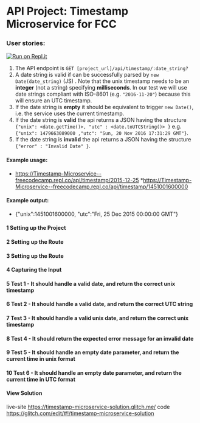 
# API Project: Timestamp Microservice for FCC

### User stories:

[![Run on Repl.it](https://repl.it/badge/github/freeCodeCamp/boilerplate-project-timestamp)](https://repl.it/github/freeCodeCamp/boilerplate-project-timestamp)

1. The API endpoint is `GET [project_url]/api/timestamp/:date_string?`
2. A date string is valid if can be successfully parsed by `new Date(date_string)` (JS) . Note that the unix timestamp needs to be an **integer** (not a string) specifying **milliseconds**. In our test we will use date strings compliant with ISO-8601 (e.g. `"2016-11-20"`) because this will ensure an UTC timestamp.
3. If the date string is **empty** it should be equivalent to trigger `new Date()`, i.e. the service uses the current timestamp.
4. If the date string is **valid** the api returns a JSON having the structure 
`{"unix": <date.getTime()>, "utc" : <date.toUTCString()> }`
e.g. `{"unix": 1479663089000 ,"utc": "Sun, 20 Nov 2016 17:31:29 GMT"}`.
5. If the date string is **invalid** the api returns a JSON having the structure `{"error" : "Invalid Date" }`.

#### Example usage:
* https://Timestamp-Microservice--freecodecamp.repl.co/api/timestamp/2015-12-25
*https://Timestamp-Microservice--freecodecamp.repl.co/api/timestamp/1451001600000

#### Example output:
* {"unix":1451001600000, "utc":"Fri, 25 Dec 2015 00:00:00 GMT"}


#### 1 Setting up the Project

#### 2 Setting up the Route

#### 3 Setting up the Route

#### 4 Capturing the Input

#### 5 Test 1 - It should handle a valid date, and return the correct unix timestamp

#### 6 Test 2 - It should handle a valid date, and return the correct UTC string

#### 7 Test 3 - It should handle a valid unix date, and return the correct unix timestamp

#### 8 Test 4 - It should return the expected error message for an invalid date

#### 9 Test 5 - It should handle an empty date parameter, and return the current time in unix format

#### 10 Test 6 - It should handle an empty date parameter, and return the current time in UTC format


#### View Solution
live-site https://timestamp-microservice-solution.glitch.me/
code https://glitch.com/edit/#!/timestamp-microservice-solution